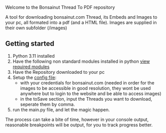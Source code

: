 Welcome to the Bonsainut Thread To PDF repository

A tool for downloading bonsainut.com Thread, its Embeds and Images to your pc, all formated into a pdf (and a HTML file).
Images are supplied in their own subfolder (/images)

## Getting started

1. Python 3.11 installed
2. Have the following non standard modules installed in python [view required modules](requirements.txt)
3. Have the Repository downloaded to your pc
4. Setup the [config file](config.json):
    - with your credentials for bonsainut.com (needed in order for the images to be accessible in good resolution, they wont be used anywhere but to login to the website and be able to access images)
    - in the toSave section, input the Threads you want to download, seperate them by comma.
5. run the main.py file, and let the magic happen.

The process can take a bite of time, however in your console output, reasonable breakpoints will be output, for you to track progress better.